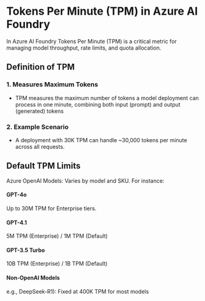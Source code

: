 # Tokens Per Minute (TPM) in Azure AI Foundry
In Azure AI Foundry Tokens Per Minute (TPM) is a critical metric for managing model throughput, rate limits, and quota allocation.

## Definition of TPM
### 1. Measures Maximum Tokens
- TPM measures the maximum number of tokens a model deployment can process in one minute, combining both input (prompt) and output (generated) tokens
### 2. Example Scenario
- A deployment with 30K TPM can handle ~30,000 tokens per minute across all requests.

## Default TPM Limits
Azure OpenAI Models: Varies by model and SKU. For instance:

#### GPT-4o
Up to 30M TPM for Enterprise tiers.
#### GPT-4.1
5M TPM (Enterprise) / 1M TPM (Default) 
#### GPT-3.5 Turbo
10B TPM (Enterprise) / 1B TPM (Default)
#### Non-OpenAI Models
e.g., DeepSeek-R1): Fixed at 400K TPM for most models






